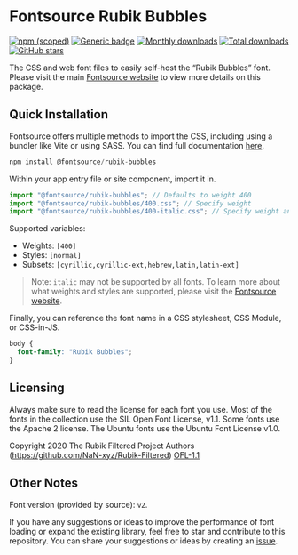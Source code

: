 # Fontsource Rubik Bubbles

[![npm (scoped)](https://img.shields.io/npm/v/@fontsource/rubik-bubbles?color=brightgreen)](https://www.npmjs.com/package/@fontsource/rubik-bubbles) [![Generic badge](https://img.shields.io/badge/fontsource-passing-brightgreen)](https://github.com/fontsource/fontsource) [![Monthly downloads](https://badgen.net/npm/dm/@fontsource/rubik-bubbles)](https://github.com/fontsource/fontsource) [![Total downloads](https://badgen.net/npm/dt/@fontsource/rubik-bubbles)](https://github.com/fontsource/fontsource) [![GitHub stars](https://img.shields.io/github/stars/fontsource/fontsource.svg?style=social&label=Star)](https://github.com/fontsource/fontsource/stargazers)

The CSS and web font files to easily self-host the “Rubik Bubbles” font. Please visit the main [Fontsource website](https://fontsource.org/fonts/rubik-bubbles) to view more details on this package.

## Quick Installation

Fontsource offers multiple methods to import the CSS, including using a bundler like Vite or using SASS. You can find full documentation [here](https://fontsource.org/docs/getting-started/introduction).

```javascript
npm install @fontsource/rubik-bubbles
```

Within your app entry file or site component, import it in.

```javascript
import "@fontsource/rubik-bubbles"; // Defaults to weight 400
import "@fontsource/rubik-bubbles/400.css"; // Specify weight
import "@fontsource/rubik-bubbles/400-italic.css"; // Specify weight and style
```

Supported variables:
- Weights: `[400]`
- Styles: `[normal]`
- Subsets: `[cyrillic,cyrillic-ext,hebrew,latin,latin-ext]`

> Note: `italic` may not be supported by all fonts. To learn more about what weights and styles are supported, please visit the [Fontsource website](https://fontsource.org/fonts/rubik-bubbles).

Finally, you can reference the font name in a CSS stylesheet, CSS Module, or CSS-in-JS.

```css
body {
  font-family: "Rubik Bubbles";
}
```

## Licensing
Always make sure to read the license for each font you use. Most of the fonts in the collection use the SIL Open Font License, v1.1. Some fonts use the Apache 2 license. The Ubuntu fonts use the Ubuntu Font License v1.0.

Copyright 2020 The Rubik Filtered Project Authors (https://github.com/NaN-xyz/Rubik-Filtered)
[OFL-1.1](http://scripts.sil.org/OFL)

## Other Notes
Font version (provided by source): `v2`.

If you have any suggestions or ideas to improve the performance of font loading or expand the existing library, feel free to star and contribute to this repository. You can share your suggestions or ideas by creating an [issue](https://github.com/fontsource/fontsource/issues).